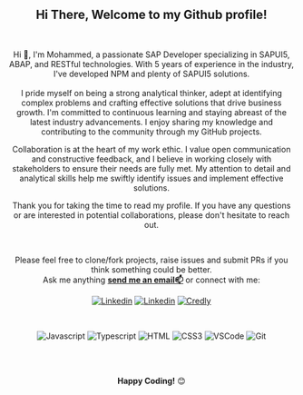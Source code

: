 <div align="center">
<h2> Hi There, Welcome to my Github profile!  </h2>


<br />


Hi 👋, I'm Mohammed, a passionate SAP Developer specializing in SAPUI5, ABAP, and RESTful technologies. With 5 years of experience in the industry, I've developed NPM and plenty of SAPUI5 solutions.
<br />
<br />
I pride myself on being a strong analytical thinker, adept at identifying complex problems and crafting effective solutions that drive business growth. I'm committed to continuous learning and staying abreast of the latest industry advancements. I enjoy sharing my knowledge and contributing to the community through my GitHub projects.

Collaboration is at the heart of my work ethic. I value open communication and constructive feedback, and I believe in working closely with stakeholders to ensure their needs are fully met. My attention to detail and analytical skills help me swiftly identify issues and implement effective solutions.

Thank you for taking the time to read my profile. If you have any questions or are interested in potential collaborations, please don't hesitate to reach out.

<br />

Please feel free to clone/fork projects, raise issues and submit PRs if you think something could be better.<br />
Ask me anything <a href="mailto:mohammedaltarkawi@gmail.com"><b>send me an email📫</b></a> or connect with me:
<br />


[![Linkedin](https://img.shields.io/badge/npm-CC3534?style=flat&logo=npm&logoColor=white)](https://www.npmjs.com/~altarkawi/)
[![Linkedin](https://img.shields.io/badge/LinkedIn-0077B5?style=flat&logo=linkedin&logoColor=white)](https://linkedin.com/in/mohammed-altarkawi/)
[![Credly](https://img.shields.io/badge/Credly-FF6B00?style=flat&logo=Credly&logoColor=white)](https://www.credly.com/users/mohammed-altarkawi/)
<!--[![SAP Community](https://img.shields.io/badge/Community-0C7ECF?style=flat&logo=SAP&logoColor=white)](https://people.sap.com/)
[![XING](https://img.shields.io/badge/XING-cfdc00?style=flat&logo=Xing&logoColor=white)](https://www.xing.com/profile//cv)-->
</a>
<br />

![Javascript](https://img.shields.io/badge/Javascript-F0DB4F?style=for-the-badge&labelColor=black&logo=javascript&logoColor=F0DB4F)
![Typescript](https://img.shields.io/badge/Typescript-007acc?style=for-the-badge&labelColor=black&logo=typescript&logoColor=007acc)
![HTML](https://img.shields.io/badge/HTML5-E34F26?style=for-the-badge&logo=html5&logoColor=white)
![CSS3](https://img.shields.io/badge/CSS3-1572B6?style=for-the-badge&logo=css3&logoColor=white)
![VSCode](https://img.shields.io/badge/Visual_Studio-0078d7?style=for-the-badge&logo=visual%20studio&logoColor=white)
![Git](https://img.shields.io/badge/Git-F05032?style=for-the-badge&logo=git&logoColor=white)

<br />
<br />

**Happy Coding!** 😊






</div>

